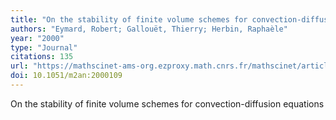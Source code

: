 ```yaml
---
title: "On the stability of finite volume schemes for convection-diffusion equations"
authors: "Eymard, Robert; Gallouët, Thierry; Herbin, Raphaèle"
year: "2000"
type: "Journal"
citations: 135
url: "https://mathscinet-ams-org.ezproxy.math.cnrs.fr/mathscinet/article?mr=1775220"
doi: 10.1051/m2an:2000109
---
```


On the stability of finite volume schemes for convection-diffusion equations
